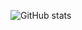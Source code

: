 ![GitHub stats](https://github-readme-stats.vercel.app/api?username=mark-bt&show_icons=true&count_private=true)
